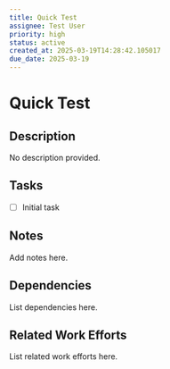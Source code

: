 ```yaml
---
title: Quick Test
assignee: Test User
priority: high
status: active
created_at: 2025-03-19T14:28:42.105017
due_date: 2025-03-19
---
```


# Quick Test

## Description
No description provided.

## Tasks
- [ ] Initial task

## Notes
Add notes here.

## Dependencies
List dependencies here.

## Related Work Efforts
List related work efforts here.